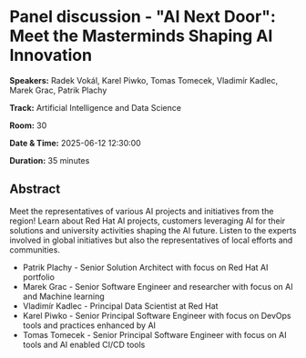 # Panel discussion - "AI Next Door": Meet the Masterminds Shaping AI Innovation

**Speakers:** Radek Vokál, Karel Piwko, Tomas Tomecek, Vladimír Kadlec, Marek Grac, Patrik Plachy
                    
**Track:** Artificial Intelligence and Data Science
                    
**Room:** 30
                    
**Date & Time:** 2025-06-12 12:30:00
                    
**Duration:** 35 minutes
                    
## Abstract
                    
Meet the representatives of various AI projects and initiatives from the region! Learn about Red Hat AI projects, customers leveraging AI for their solutions and university activities shaping the AI future. Listen to the experts involved in global initiatives but also the representatives of local efforts and communities.

- Patrik Plachy - Senior Solution Architect with focus on Red Hat AI portfolio
- Marek Grac - Senior Software Engineer and researcher with focus on AI and Machine learning
- Vladimír Kadlec -  Principal Data Scientist at Red Hat
- Karel Piwko - Senior Principal Software Engineer with focus on DevOps tools and practices enhanced by AI
- Tomas Tomecek - Senior Principal Software Engineer with focus on AI tools and AI enabled CI/CD tools
